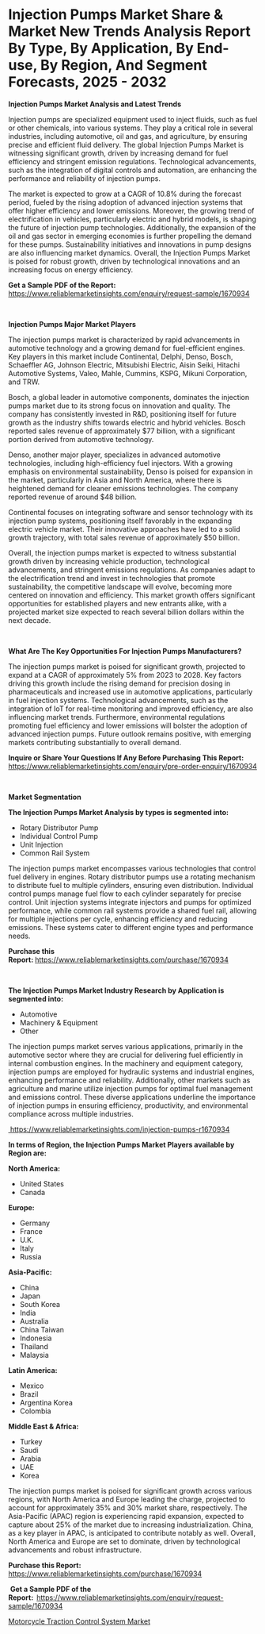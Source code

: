 <p><h1>Injection Pumps Market Share & Market New Trends Analysis Report By Type, By Application, By End-use, By Region, And Segment Forecasts, 2025 - 2032</h1></p><p><strong>Injection Pumps Market Analysis and Latest Trends</strong></p>
<p><p>Injection pumps are specialized equipment used to inject fluids, such as fuel or other chemicals, into various systems. They play a critical role in several industries, including automotive, oil and gas, and agriculture, by ensuring precise and efficient fluid delivery. The global Injection Pumps Market is witnessing significant growth, driven by increasing demand for fuel efficiency and stringent emission regulations. Technological advancements, such as the integration of digital controls and automation, are enhancing the performance and reliability of injection pumps.</p><p>The market is expected to grow at a CAGR of 10.8% during the forecast period, fueled by the rising adoption of advanced injection systems that offer higher efficiency and lower emissions. Moreover, the growing trend of electrification in vehicles, particularly electric and hybrid models, is shaping the future of injection pump technologies. Additionally, the expansion of the oil and gas sector in emerging economies is further propelling the demand for these pumps. Sustainability initiatives and innovations in pump designs are also influencing market dynamics. Overall, the Injection Pumps Market is poised for robust growth, driven by technological innovations and an increasing focus on energy efficiency.</p></p>
<p><strong>Get a Sample PDF of the Report:&nbsp;</strong> <a href="https://www.reliablemarketinsights.com/enquiry/request-sample/1670934?utm_campaign=2564&utm_medium=2&utm_source=Github&utm_content=ia&utm_term=25032025&utm_id=injection-pumps">https://www.reliablemarketinsights.com/enquiry/request-sample/1670934</a></p>
<p>&nbsp;</p>
<p><strong>Injection Pumps Major Market Players</strong></p>
<p><p>The injection pumps market is characterized by rapid advancements in automotive technology and a growing demand for fuel-efficient engines. Key players in this market include Continental, Delphi, Denso, Bosch, Schaeffler AG, Johnson Electric, Mitsubishi Electric, Aisin Seiki, Hitachi Automotive Systems, Valeo, Mahle, Cummins, KSPG, Mikuni Corporation, and TRW.</p><p>Bosch, a global leader in automotive components, dominates the injection pumps market due to its strong focus on innovation and quality. The company has consistently invested in R&D, positioning itself for future growth as the industry shifts towards electric and hybrid vehicles. Bosch reported sales revenue of approximately $77 billion, with a significant portion derived from automotive technology.</p><p>Denso, another major player, specializes in advanced automotive technologies, including high-efficiency fuel injectors. With a growing emphasis on environmental sustainability, Denso is poised for expansion in the market, particularly in Asia and North America, where there is heightened demand for cleaner emissions technologies. The company reported revenue of around $48 billion.</p><p>Continental focuses on integrating software and sensor technology with its injection pump systems, positioning itself favorably in the expanding electric vehicle market. Their innovative approaches have led to a solid growth trajectory, with total sales revenue of approximately $50 billion.</p><p>Overall, the injection pumps market is expected to witness substantial growth driven by increasing vehicle production, technological advancements, and stringent emissions regulations. As companies adapt to the electrification trend and invest in technologies that promote sustainability, the competitive landscape will evolve, becoming more centered on innovation and efficiency. This market growth offers significant opportunities for established players and new entrants alike, with a projected market size expected to reach several billion dollars within the next decade.</p></p>
<p>&nbsp;</p>
<p><strong>What Are The Key Opportunities For Injection Pumps Manufacturers?</strong></p>
<p><p>The injection pumps market is poised for significant growth, projected to expand at a CAGR of approximately 5% from 2023 to 2028. Key factors driving this growth include the rising demand for precision dosing in pharmaceuticals and increased use in automotive applications, particularly in fuel injection systems. Technological advancements, such as the integration of IoT for real-time monitoring and improved efficiency, are also influencing market trends. Furthermore, environmental regulations promoting fuel efficiency and lower emissions will bolster the adoption of advanced injection pumps. Future outlook remains positive, with emerging markets contributing substantially to overall demand.</p></p>
<p><strong>Inquire or Share Your Questions If Any Before Purchasing This Report:</strong> <a href="https://www.reliablemarketinsights.com/enquiry/pre-order-enquiry/1670934?utm_campaign=2564&utm_medium=2&utm_source=Github&utm_content=ia&utm_term=25032025&utm_id=injection-pumps">https://www.reliablemarketinsights.com/enquiry/pre-order-enquiry/1670934</a></p>
<p>&nbsp;</p>
<p><strong>Market Segmentation</strong></p>
<p><strong>The Injection Pumps Market Analysis by types is segmented into:</strong></p>
<p><ul><li>Rotary Distributor Pump</li><li>Individual Control Pump</li><li>Unit Injection</li><li>Common Rail System</li></ul></p>
<p><p>The injection pumps market encompasses various technologies that control fuel delivery in engines. Rotary distributor pumps use a rotating mechanism to distribute fuel to multiple cylinders, ensuring even distribution. Individual control pumps manage fuel flow to each cylinder separately for precise control. Unit injection systems integrate injectors and pumps for optimized performance, while common rail systems provide a shared fuel rail, allowing for multiple injections per cycle, enhancing efficiency and reducing emissions. These systems cater to different engine types and performance needs.</p></p>
<p><strong>Purchase this Report:&nbsp;</strong><a href="https://www.reliablemarketinsights.com/purchase/1670934?utm_campaign=2564&utm_medium=2&utm_source=Github&utm_content=ia&utm_term=25032025&utm_id=injection-pumps">https://www.reliablemarketinsights.com/purchase/1670934</a></p>
<p>&nbsp;</p>
<p><strong>The Injection Pumps Market Industry Research by Application is segmented into:</strong></p>
<p><ul><li>Automotive</li><li>Machinery & Equipment</li><li>Other</li></ul></p>
<p><p>The injection pumps market serves various applications, primarily in the automotive sector where they are crucial for delivering fuel efficiently in internal combustion engines. In the machinery and equipment category, injection pumps are employed for hydraulic systems and industrial engines, enhancing performance and reliability. Additionally, other markets such as agriculture and marine utilize injection pumps for optimal fuel management and emissions control. These diverse applications underline the importance of injection pumps in ensuring efficiency, productivity, and environmental compliance across multiple industries.</p></p>
<p><a href="https://www.reliablemarketinsights.com/injection-pumps-r1670934?utm_campaign=2564&utm_medium=2&utm_source=Github&utm_content=ia&utm_term=25032025&utm_id=injection-pumps">&nbsp;https://www.reliablemarketinsights.com/injection-pumps-r1670934</a></p>
<p><strong>In terms of Region, the Injection Pumps Market Players available by Region are:</strong></p>
<p>
    <p> <strong> North America: </strong>
        <ul>
            <li>United States</li>
            <li>Canada</li>
        </ul>
        </p> 
    <p> <strong> Europe: </strong>
        <ul>
            <li>Germany</li>
            <li>France</li>
            <li>U.K.</li>
            <li>Italy</li>
            <li>Russia</li>
        </ul>
        </p> 
    <p> <strong> Asia-Pacific: </strong>
        <ul>
            <li>China</li>
            <li>Japan</li>
            <li>South Korea</li>
            <li>India</li>
            <li>Australia</li>
            <li>China Taiwan</li>
            <li>Indonesia</li>
            <li>Thailand</li>
            <li>Malaysia</li>
        </ul>
        </p> 
    <p> <strong> Latin America: </strong>
        <ul>
            <li>Mexico</li>
            <li>Brazil</li>
            <li>Argentina Korea</li>
            <li>Colombia</li>
        </ul>
        </p> 
    <p> <strong> Middle East & Africa: </strong>
        <ul>
            <li>Turkey</li>
            <li>Saudi</li>
            <li>Arabia</li>
            <li>UAE</li>
            <li>Korea</li>
        </ul>
    </p>
    </p>
<p><p>The injection pumps market is poised for significant growth across various regions, with North America and Europe leading the charge, projected to account for approximately 35% and 30% market share, respectively. The Asia-Pacific (APAC) region is experiencing rapid expansion, expected to capture about 25% of the market due to increasing industrialization. China, as a key player in APAC, is anticipated to contribute notably as well. Overall, North America and Europe are set to dominate, driven by technological advancements and robust infrastructure.</p></p>
<p><strong>Purchase this Report: </strong><a href="https://www.reliablemarketinsights.com/purchase/1670934?utm_campaign=2564&utm_medium=2&utm_source=Github&utm_content=ia&utm_term=25032025&utm_id=injection-pumps">https://www.reliablemarketinsights.com/purchase/1670934</a></p>
<p>&nbsp;<strong>Get a Sample PDF of the Report:&nbsp;&nbsp;</strong><a href="https://www.reliablemarketinsights.com/enquiry/request-sample/1670934?utm_campaign=2564&utm_medium=2&utm_source=Github&utm_content=ia&utm_term=25032025&utm_id=injection-pumps">https://www.reliablemarketinsights.com/enquiry/request-sample/1670934</a></p>
<p><strong></strong></p>
<p><p><a href="https://github.com/krinerstormy331/Market-Research-Report-List-1/blob/main/motorcycle-traction-control-system-market.md?utm_campaign=2564&utm_medium=2&utm_source=Github&utm_content=ia&utm_term=25032025&utm_id=injection-pumps">Motorcycle Traction Control System Market</a></p></p>